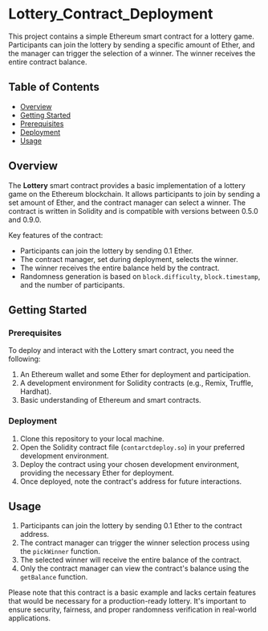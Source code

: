 # Lottery_Contract_Deployment


This project contains a simple Ethereum smart contract for a lottery game. Participants can join the lottery by sending a specific amount of Ether, and the manager can trigger the selection of a winner. The winner receives the entire contract balance.

## Table of Contents

- [Overview](#overview)
- [Getting Started](#getting-started)
 - [Prerequisites](#prerequisites)
- [Deployment](#deployment)
- [Usage](#usage)


## Overview

The **Lottery** smart contract provides a basic implementation of a lottery game on the Ethereum blockchain. It allows participants to join by sending a set amount of Ether, and the contract manager can select a winner. The contract is written in Solidity and is compatible with versions between 0.5.0 and 0.9.0.

Key features of the contract:

- Participants can join the lottery by sending 0.1 Ether.
- The contract manager, set during deployment, selects the winner.
- The winner receives the entire balance held by the contract.
- Randomness generation is based on `block.difficulty`, `block.timestamp`, and the number of participants.

## Getting Started

### Prerequisites

To deploy and interact with the Lottery smart contract, you need the following:

1. An Ethereum wallet and some Ether for deployment and participation.
2. A development environment for Solidity contracts (e.g., Remix, Truffle, Hardhat).
3. Basic understanding of Ethereum and smart contracts.

### Deployment

1. Clone this repository to your local machine.
2. Open the Solidity contract file (`contarctdeploy.so`) in your preferred development environment.
3. Deploy the contract using your chosen development environment, providing the necessary Ether for deployment.
4. Once deployed, note the contract's address for future interactions.

## Usage

1. Participants can join the lottery by sending 0.1 Ether to the contract address.
2. The contract manager can trigger the winner selection process using the `pickWinner` function.
3. The selected winner will receive the entire balance of the contract.
4. Only the contract manager can view the contract's balance using the `getBalance` function.

Please note that this contract is a basic example and lacks certain features that would be necessary for a production-ready lottery. It's important to ensure security, fairness, and proper randomness verification in real-world applications.




